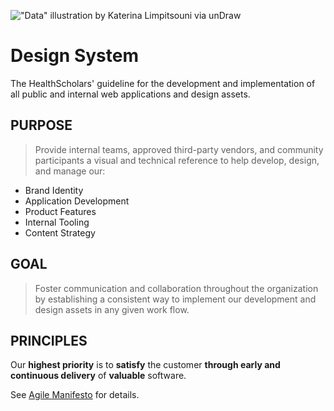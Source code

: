 !["Data" illustration by Katerina Limpitsouni via unDraw](https://s3-us-west-2.amazonaws.com/s.cdpn.io/97621/undraw_data.svg)

Design System
=============

The HealthScholars' guideline for the development and implementation of all public and internal web applications and design assets.

## PURPOSE

> Provide internal teams, approved third-party vendors, and community participants a visual and technical reference to help develop, design, and manage our:

- Brand Identity
- Application Development
- Product Features
- Internal Tooling
- Content Strategy

<!-- !["Working" illustration by Katerina Limpitsouni via unDraw](https://s3-us-west-2.amazonaws.com/s.cdpn.io/97621/undraw_working2.svg) -->

## GOAL

> Foster communication and collaboration throughout the organization by establishing a consistent way to implement our development and design assets in any given work flow.

<!-- !["Processing" illustration by Katerina Limpitsouni via unDraw](https://s3-us-west-2.amazonaws.com/s.cdpn.io/97621/undraw_collaboration2.svg) -->

## PRINCIPLES

Our **highest priority** is to **satisfy** the customer **through early and continuous delivery** of **valuable** software.

See [Agile Manifesto](https://docs.healthscholars.com/showfile/Development/AgileManifesto.html) for details.